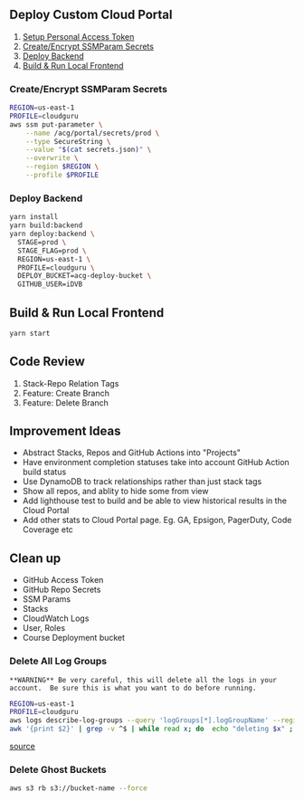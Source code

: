 
## Deploy Custom Cloud Portal

1) [Setup Personal Access Token](https://github.com/settings/tokens)
2) [Create/Encrypt SSMParam Secrets](#Create/Encrypt-SSMParam-Secrets)
3) [Deploy Backend](#Deploy-Backend)
4) [Build & Run Local Frontend](#Build-&-Run-Local-Frontend)

### Create/Encrypt SSMParam Secrets
```bash
REGION=us-east-1
PROFILE=cloudguru
aws ssm put-parameter \
    --name /acg/portal/secrets/prod \
    --type SecureString \
    --value "$(cat secrets.json)" \
    --overwrite \
    --region $REGION \
    --profile $PROFILE
```

### Deploy Backend
```bash
yarn install
yarn build:backend
yarn deploy:backend \
  STAGE=prod \
  STAGE_FLAG=prod \
  REGION=us-east-1 \
  PROFILE=cloudguru \
  DEPLOY_BUCKET=acg-deploy-bucket \
  GITHUB_USER=iDVB
```

## Build & Run Local Frontend
```bash
yarn start
```

## Code Review
1) Stack-Repo Relation Tags
2) Feature: Create Branch
3) Feature: Delete Branch


## Improvement Ideas
- Abstract Stacks, Repos and GitHub Actions into "Projects"
- Have environment completion statuses take into account GitHub Action build status
- Use DynamoDB to track relationships rather than just stack tags
- Show all repos, and ablity to hide some from view
- Add lighthouse test to build and be able to view historical results in the Cloud Portal
- Add other stats to Cloud Portal page. Eg. GA, Epsigon, PagerDuty, Code Coverage etc

## Clean up
- GitHub Access Token
- GitHub Repo Secrets
- SSM Params
- Stacks
- CloudWatch Logs
- User, Roles
- Course Deployment bucket

### Delete All Log Groups
`**WARNING** Be very careful, this will delete all the logs in your account. 
Be sure this is what you want to do before running.`
```bash
REGION=us-east-1
PROFILE=cloudguru
aws logs describe-log-groups --query 'logGroups[*].logGroupName' --region $REGION --profile $PROFILE --output table | \
awk '{print $2}' | grep -v ^$ | while read x; do  echo "deleting $x" ; aws logs delete-log-group --log-group-name $x --region $REGION --profile $PROFILE; done
```
[source](https://gist.github.com/pahud/1e875cb1252a622173cc2236be5c2963)

### Delete Ghost Buckets
```bash
aws s3 rb s3://bucket-name --force
```
